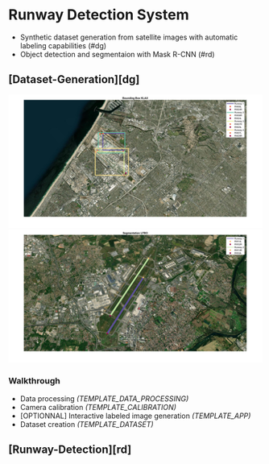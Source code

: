 # Runway Detection System 
 - Synthetic dataset generation from satellite images with automatic labeling capabilities (#dg)
 - Object detection and segmentaion with Mask R-CNN (#rd)

## [Dataset-Generation][dg] 
![Object detection](Dataset_Generator/Media/demo_localization.png)
![Instance segmentation](Dataset_Generator/Media/demo_segmentation.png)

### Walkthrough 
* Data processing *(TEMPLATE_DATA_PROCESSING)*
* Camera calibration *(TEMPLATE_CALIBRATION)*
* [OPTIONNAL] Interactive labeled image generation *(TEMPLATE_APP)*
* Dataset creation *(TEMPLATE_DATASET)*

## [Runway-Detection][rd]
